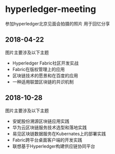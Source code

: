 # hyperledger-meeting
参加hyperledger北京见面会拍摄的照片 用于回忆分享

## 2018-04-22
图片主要涉及以下主题
    
   - Hyperledger Fabric社区开发实战 
   - Fabric在版权管理上的应用 
   - 区块链技术的愿景和在百度的应用
   - 一种适用联盟区块链的共识机制
## 2018-10-28
图片主要涉及以下主题
    
   - 安妮股份溯源区块链应用实践
   - 华为云区块链服务技术选型和落地实践 
   - 易见区块链数据服务在Kubernates上的部署实践
   - Fabric跨平台桌面客户端的开发实践
   - 联想基于Hyperledger构建供应链协同平台
   